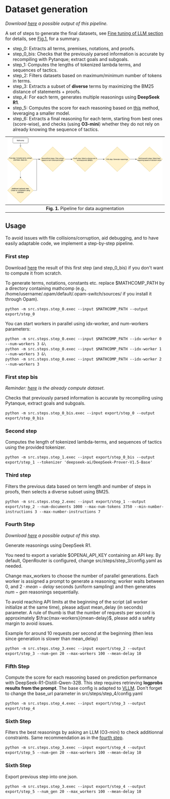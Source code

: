 # Dataset generation

*Download [here](https://drive.proton.me/urls/MDAERQJD0C#D3DFuDCDXmNU) a possible output of this pipeline.*

A set of steps to generate the final datasets, see [Fine tuning of LLM section](/doc/details.md#fine-tuning-of-llm) for details, see [Fig.1.](#pipeline) for a summary.

* step_0: Extracts all terms, premises, notations, and proofs.
* step_0_bis: Checks that the previously parsed information is accurate by recompiling with Pytanque; extract goals and subgoals.
* step_1: Computes the lengths of tokenized lambda terms, and sequences of tactics.
* step_2: Filters datasets based on maximum/minimum number of tokens in terms.
* step_3: Extracts a subset of **diverse** terms by maximizing the BM25 distance of statements + proofs.
* step_4: For each term, generates multiple reasonings using **DeepSeek R1**.
* step_5: Computes the score for each reasoning based on [this](/doc/details.md#sixth-step) method, leveraging a smaller model.
* step_6: Extracts a final reasoning for each term, starting from best ones (score-wise), and checks (using **O3-mini**) whether they do not rely on already knowing the sequence of tactics.

<center id="pipeline">

|![image](/doc/img/pipeline.png)|
|:--:|
|**Fig. 1.** Pipeline for data augmentation|
</center>

## Usage

To avoid issues with file collisions/corruption, aid debugging, and to have easily adaptable code, we implement a step-by-step pipeline.

### First step

Download [here](https://drive.proton.me/urls/GB2JB6QTCM#U7UmCh9S0svm) the result of this first step (and step_0_bis) if you don't want to compute it from scratch.

To generate terms, notations, constants etc. replace $MATHCOMP_PATH by a directory containing mathcomp (e.g., /home/username/.opam/default/.opam-switch/sources/ if you install it through Opam).

```console
python -m src.steps.step_0.exec --input $MATHCOMP_PATH --output export/step_0
```

You can start workers in parallel using idx-worker, and num-workers parameters: 
```console
python -m src.steps.step_0.exec --input $MATHCOMP_PATH --idx-worker 0 --num-workers 3 &\
python -m src.steps.step_0.exec --input $MATHCOMP_PATH --idx-worker 1 --num-workers 3 &\
python -m src.steps.step_0.exec --input $MATHCOMP_PATH --idx-worker 2 --num-workers 3
```

### First step bis
*Reminder: [here](https://drive.proton.me/urls/GB2JB6QTCM#U7UmCh9S0svm) is the already compute dataset*.

Checks that previously parsed information is accurate by recompiling using Pytanque, extract goals and subgoals.

```console
python -m src.steps.step_0_bis.exec --input export/step_0 --output export/step_0_bis
```

### Second step

Computes the length of tokenized lambda-terms, and sequences of tactics using the provided tokenizer.

```console
python -m src.steps.step_1.exec --input export/step_0_bis --output export/step_1 --tokenizer 'deepseek-ai/DeepSeek-Prover-V1.5-Base'
```

### Third step

Filters the previous data based on term length and number of steps in proofs, then selects a diverse subset using BM25.

```console
python -m src.steps.step_2.exec --input export/step_1 --output export/step_2 --num-documents 1000 --max-num-tokens 3750 --min-number-instructions 3 --max-number-instructions 7
```

### Fourth Step
*Download [here](https://drive.proton.me/urls/6CHWEEK41R#zXJBg9UyKcJy) a possible output of this step.*

Generate reasonings using DeepSeek R1.

You need to export a variable $OPENAI_API_KEY containing an API key. By default, OpenRouter is configured, change src/steps/step_3/config.yaml as needed.

Change max_workers to choose the number of parallel generations.
Each worker is assigned a prompt to generate a reasoning; worker waits between $0$, and $2\cdot mean-delay$ seconds (uniform sampling) and then generates $num-gen$ reasonings sequentially.

To avoid reaching API limits at the beginning of the script (all worker initialize at the same time), please adjust mean_delay (in seconds) parameter.
A rule of thumb is that the number of requests per second is approximately $\frac{max-workers}{mean-delay}$, please add a safety margin to avoid issues. 

Example for around 10 requests per second at the beginning (then less since generation is slower than mean_delay)
```console
python -m src.steps.step_3.exec --input export/step_2 --output export/step_3 --num-gen 20 --max-workers 100 --mean-delay 10
```

### Fifth Step

Compute the score for each reasoning based on prediction performance with DeepSeek-R1-Distill-Qwen-32B.
This step requires retrieving **logprobs results from the prompt**.
The base config is adapted to [VLLM](#https://docs.vllm.ai/en/latest/getting_started/quickstart.html).
Don't forget to change the base_url parameter in src/steps/step_4/config.yaml

```console
python -m src.steps.step_4.exec --input export/step_3 --output export/step_4
```

### Sixth Step

Filters the best reasonings by asking an LLM (O3-mini) to check additionnal constraints. Same recommendation as in the [fourth step](#fourth-step).

```console
python -m src.steps.step_3.exec --input export/step_4 --output export/step_5 --num-gen 20 --max-workers 100 --mean-delay 10
```

### Sixth Step

Export previous step into one json.

```console
python -m src.steps.step_3.exec --input export/step_4 --output export/step_5 --num_gen 20 --max_workers 100 --mean-delay 10
```
